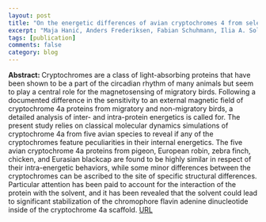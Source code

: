 ```yaml
---
layout: post
title: "On the energetic differences of avian cryptochromes 4 from selected species"
excerpt: "Maja Hanić, Anders Frederiksen, Fabian Schuhmann, Ilia A. Solov'yov, The European Physical Journal D, 76, 198, (2022)"
tags: [publication]
comments: false
category: blog
---
```


<b>Abstract: </b> Cryptochromes are a class of light-absorbing proteins that have been shown to be a part of the circadian rhythm of many animals but seem to play a central role for the magnetosensing of migratory birds. Following a documented difference in the sensitivity to an external magnetic field of cryptochrome 4a proteins from migratory and non-migratory birds, a detailed analysis of inter- and intra-protein energetics is called for. The present study relies on classical molecular dynamics simulations of cryptochrome 4a from five avian species to reveal if any of the cryptochromes feature peculiarities in their internal energetics. The five avian cryptochrome 4a proteins from pigeon, European robin, zebra finch, chicken, and Eurasian blackcap are found to be highly similar in respect of their intra-energetic behaviors, while some minor differences between the cryptochromes can be ascribed to the site of specific structural differences. Particular attention has been paid to account for the interaction of the protein with the solvent, and it has been revealed that the solvent could lead to significant stabilization of the chromophore flavin adenine dinucleotide inside of the cryptochrome 4a scaffold.
<a href="https://link.springer.com/article/10.1140/epjd/s10053-022-00520-5">URL</a>

